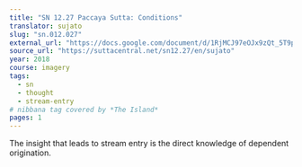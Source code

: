 ```yaml
---
title: "SN 12.27 Paccaya Sutta: Conditions"
translator: sujato
slug: "sn.012.027"
external_url: "https://docs.google.com/document/d/1RjMCJ97eOJx9zQt_5T9pADtVzB3D5g1zuouMjv3_q_Q/edit"
source_url: "https://suttacentral.net/sn12.27/en/sujato"
year: 2018
course: imagery
tags:
  - sn
  - thought
  - stream-entry
# nibbana tag covered by *The Island*
pages: 1
---
```


The insight that leads to stream entry is the direct knowledge of dependent origination.
